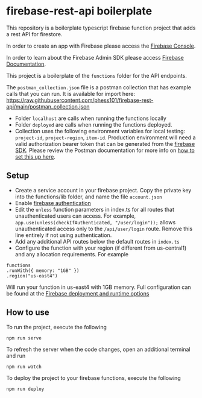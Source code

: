 # firebase-rest-api boilerplate

This repository is a boilerplate typescript firebase function project that adds a rest API for firestore.

In order to create an app with Firebase please access the [Firebase Console](https://console.firebase.google.com/).

In order to learn about the Firebase Admin SDK please access [Firebase Documentation](https://firebase.google.com/docs/reference/admin).

This project is a boilerplate of the `functions` folder for the API endpoints.

The `postman_collection.json` file is a postman collection that has example calls that you can run. It is available for import here: https://raw.githubusercontent.com/phess101/firebase-rest-api/main/postman_collection.json
- Folder `localhost` are calls when running the functions locally
- Folder `deployed` are calls when running the functions deployed.
- Collection uses the following environment variables for local testing: `project-id`, `project-region`, `item-id`. Production environment will need a valid authorization bearer token that can be generated from the [firebase SDK](https://firebase.google.com/docs/auth). Please review the Postman documentation for more info on [how to set this up here](https://blog.getpostman.com/2014/02/20/using-variables-inside-postman-and-collection-runner/).

## Setup
- Create a service account in your firebase project. Copy the private key into the functions/lib folder, and name the file `account.json`
- Enable [firebase authentication](https://firebase.google.com/docs/auth)
- Edit the `unless` function parameters in index.ts for all routes that unauthenticated users can access. For example, `app.use(unless(checkIfAuthenticated, "/user/login"));` allows unauthenticated access only to the `/api/user/login` route. Remove this line entirely if not using authentication.
- Add any additional API routes below the default routes in `index.ts`
- Configure the function with your region (if different from us-central1) and any allocation requirements. For example

```
functions
.runWith({ memory: "1GB" })
.region("us-east4")
```

Will run your function in us-east4 with 1GB memory. Full configuration can be found at the [Firebase deployment and runtime options](https://firebase.google.com/docs/functions/manage-functions)

## How to use

To run the project, execute the following

`npm run serve`

To refresh the server when the code changes, open an additional terminal and run

`npm run watch`

To deploy the project to your firebase functions, execute the following

`npm run deploy`